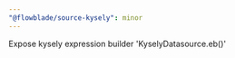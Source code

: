 ```yaml
---
"@flowblade/source-kysely": minor
---
```


Expose kysely expression builder 'KyselyDatasource.eb()'
